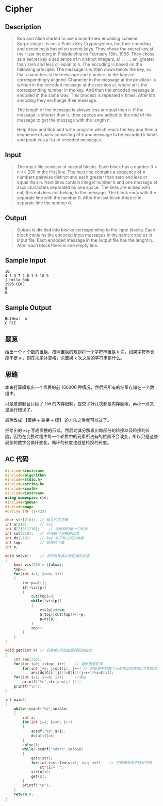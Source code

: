 # Cipher

## **Description**

> Bob and Alice started to use a brand-new encoding scheme. Surprisingly it is not a Public Key Cryptosystem, but their encoding and decoding is based on secret keys. They chose the secret key at their last meeting in Philadelphia on February 16th, 1996. They chose as a secret key a sequence of n distinct integers, a1 ; . . .; an, greater than zero and less or equal to n. The encoding is based on the following principle. The message is written down below the key, so that characters in the message and numbers in the key are correspondingly aligned. Character in the message at the position i is written in the encoded message at the position ai, where ai is the corresponding number in the key. And then the encoded message is encoded in the same way. This process is repeated k times. After kth encoding they exchange their message.
>
> The length of the message is always less or equal than n. If the message is shorter than n, then spaces are added to the end of the message to get the message with the length n.
>
> Help Alice and Bob and write program which reads the key and then a sequence of pairs consisting of k and message to be encoded k times and produces a list of encoded messages.



## **Input**

> The input file consists of several blocks. Each block has a number 0 < n <= 200 in the first line. The next line contains a sequence of n numbers pairwise distinct and each greater than zero and less or equal than n. Next lines contain integer number k and one message of ascii characters separated by one space. The lines are ended with eol, this eol does not belong to the message. The block ends with the separate line with the number 0. After the last block there is in separate line the number 0.



## **Output**

> Output is divided into blocks corresponding to the input blocks. Each block contains the encoded input messages in the same order as in input file. Each encoded message in the output file has the lenght n. After each block there is one empty line.



## **Sample Input**

    10
    4 5 3 7 2 8 1 6 10 9
    1 Hello Bob
    1995 CERC
    0
    0



## **Sample Output**

    BolHeol  b
    C RCE



## **题意**

给出一个 `n` 个数的置换，按照置换的规则将一个字符串置换 `k` 次，如果字符串长度不足 `n` ，则在末尾补空格，求置换 `k` 次之后的字符串是什么。



## **思路**

本来打算模拟出一个置换的前 100000 种情况，然后把所有的结果存储在一个数组中。

只是这道题目只给了 `10M` 的内存限制，提交了好几次都是内存超限，再小一点又是运行错误了。



最后改成 【置换 + 轮换 + 模】 的方法之后就可以过了。

把给出的 `key` 写成置换的形式，然后对其分解求出每部分的轮换以及轮换的长度，因为在变换过程中每一个轮换中的元素所占有的位置不会改变，所以只是这些局部的数字会循环变化，循环的长度也就是轮换的长度。



## **AC 代码**

```cpp
#include<iostream>
#include<algorithm>
#include<stdio.h>
#include<string.h>
#include<cmath>
#include<iostream>
using namespace std;
#include<queue>
#include<map>
#define INF (1<<25)

char str[210];  // 输入的字符串
int a[210];     // key
int G[210][210];    // 存储群的每一个轮换
int cut[210];   // 存储每个轮换的长度
int ds[210];    // key 与下标之间的映射
int top;        // 轮换的个数
int n;

void solve()    // 求所有轮换以及轮换的长度
{
    bool vis[210]= {false};
    top=0;
    for(int i=1; i<=n; i++)
    {
        int p=a[i];
        if(!vis[p])
        {
            cut[top]=0;
            while(!vis[p])
            {
                vis[p]=true;
                G[top][cut[top]++]=p;
                p=ds[p];
            }
            top++;
        }
    }
}

void get(int x) // 获取第x次加密后得到的密文
{
    int ans[210];
    for(int i=0; i<top; i++)    // 遍历所有轮换
        for(int j=0; j<cut[i]; j++) // 对轮换中的每个元素求出它在第x次变换之后的位置
            ans[ds[G[i][j]]]=G[i][(j+x+1)%cut[i]];
    for(int i=1; i<=n; i++)     //输出
        printf("%c",str[ans[i]-1]);
    printf("\n");
}

int main()
{
    while(~scanf("%d",&n)&&n)
    {
        int x;
        for(int i=1; i<=n; i++)
        {
            scanf("%d",a+i);
            ds[a[i]]=i;
        }
        solve();
        while(~scanf("%d%*c",&x)&&x)
        {
            gets(str);
            for(int i=strlen(str); i<n; i++)    // 字符串长度不够补空格
                str[i]=' ';
            str[n]=0;
            get(x);
        }
        printf("\n");
    }
    return 0;
}
```

